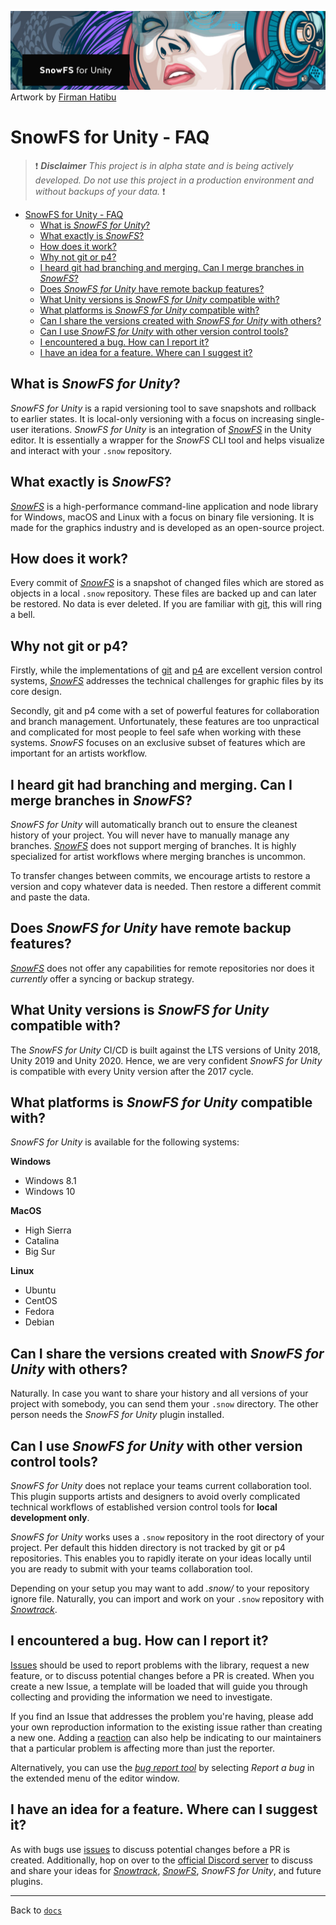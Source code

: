 ![](../readme-header.jpg) Artwork by [Firman Hatibu](https://www.instagram.com/firmanhatibu/?hl=en)

# SnowFS for Unity - FAQ

> ❗ ***Disclaimer** This project is in alpha state and is being actively developed. Do not use this project in a production environment and without backups of your data.* ❗

- [SnowFS for Unity - FAQ](#snowfs-for-unity---faq)
  - [What is *SnowFS for Unity*?](#what-is-snowfs-for-unity)
  - [What exactly is *SnowFS*?](#what-exactly-is-snowfs)
  - [How does it work?](#how-does-it-work)
  - [Why not git or p4?](#why-not-git-or-p4)
  - [I heard git had branching and merging. Can I merge branches in *SnowFS*?](#i-heard-git-had-branching-and-merging-can-i-merge-branches-in-snowfs)
  - [Does *SnowFS for Unity* have remote backup features?](#does-snowfs-for-unity-have-remote-backup-features)
  - [What Unity versions is *SnowFS for Unity* compatible with?](#what-unity-versions-is-snowfs-for-unity-compatible-with)
  - [What platforms is *SnowFS for Unity* compatible with?](#what-platforms-is-snowfs-for-unity-compatible-with)
  - [Can I share the versions created with *SnowFS for Unity* with others?](#can-i-share-the-versions-created-with-snowfs-for-unity-with-others)
  - [Can I use *SnowFS for Unity* with other version control tools?](#can-i-use-snowfs-for-unity-with-other-version-control-tools)
  - [I encountered a bug. How can I report it?](#i-encountered-a-bug-how-can-i-report-it)
  - [I have an idea for a feature. Where can I suggest it?](#i-have-an-idea-for-a-feature-where-can-i-suggest-it)

## What is *SnowFS for Unity*?

*SnowFS for Unity* is a rapid versioning tool to save snapshots and rollback to earlier states. It is local-only versioning with a focus on increasing single-user iterations. *SnowFS for Unity* is an integration of [*SnowFS*](https://github.com/Snowtrack/SnowFS) in the Unity editor. It is essentially a wrapper for the *SnowFS* CLI tool and helps visualize and interact with your `.snow` repository.

## What exactly is *SnowFS*?

[*SnowFS*](https://github.com/Snowtrack/SnowFS) is a high-performance command-line application and node library for Windows, macOS and Linux with a focus on binary file versioning. It is made for the graphics industry and is developed as an open-source project.

## How does it work?

Every commit of [*SnowFS*](https://github.com/Snowtrack/SnowFS) is a snapshot of changed files which are stored as objects in a local `.snow` repository. These files are backed up and can later be restored. No data is ever deleted. If you are familiar with [git](https://git-scm.com/), this will ring a bell.

## Why not git or p4?

Firstly, while the implementations of [git](https://git-scm.com/) and [p4](https://www.perforce.com/products/helix-core-apps/command-line-client) are excellent version control systems, [*SnowFS*](https://github.com/Snowtrack/SnowFS) addresses the technical challenges for graphic files by its core design.

Secondly, git and p4 come with a set of powerful features for collaboration and branch management. Unfortunately, these features are too unpractical and complicated for most people to feel safe when working with these systems. *SnowFS* focuses on an exclusive subset of features which are important for an artists workflow.

## I heard git had branching and merging. Can I merge branches in *SnowFS*?

*SnowFS for Unity* will automatically branch out to ensure the cleanest history of your project. You will never have to manually manage any branches. [*SnowFS*](https://github.com/Snowtrack/SnowFS) does not support merging of branches. It is highly specialized for artist workflows where merging branches is uncommon.

To transfer changes between commits, we encourage artists to restore a version and copy whatever data is needed. Then restore a different commit and paste the data.

## Does *SnowFS for Unity* have remote backup features?

[*SnowFS*](https://github.com/Snowtrack/SnowFS) does not offer any capabilities for remote repositories nor does it *currently* offer a syncing or backup strategy.
## What Unity versions is *SnowFS for Unity* compatible with?

The *SnowFS for Unity* CI/CD is built against the LTS versions of Unity 2018, Unity 2019 and Unity 2020. Hence, we are very confident *SnowFS for Unity* is compatible with every Unity version after the 2017 cycle.

## What platforms is *SnowFS for Unity* compatible with?

*SnowFS for Unity* is available for the following systems:

**Windows**
- Windows 8.1
- Windows 10

**MacOS**
- High Sierra
- Catalina
- Big Sur

**Linux**
- Ubuntu
- CentOS
- Fedora
- Debian

## Can I share the versions created with *SnowFS for Unity* with others?

Naturally. In case you want to share your history and all versions of your project with somebody, you can send them your `.snow` directory. The other person needs the *SnowFS for Unity* plugin installed.

## Can I use *SnowFS for Unity* with other version control tools?

*SnowFS for Unity* does not replace your teams current collaboration tool. This plugin supports artists and designers to avoid overly complicated technical workflows of established version control tools for **local development only**.

*SnowFS for Unity* works uses a `.snow` repository in the root directory of your project. Per default this hidden directory is not tracked by git or p4 repositories. This enables you to rapidly iterate on your ideas locally until you are ready to submit with your teams collaboration tool.

Depending on your setup you may want to add *.snow/* to your repository ignore file. Naturally, you can import and work on your `.snow` repository with [*Snowtrack*](https://snowtrack.io/).

## I encountered a bug. How can I report it?

[Issues](https://github.com/daniellanner/snowfs-for-unity/issues) should be used to report problems with the library, request a new feature, or to discuss potential changes before a PR is created. When you create a new Issue, a template will be loaded that will guide you through collecting and providing the information we need to investigate.

If you find an Issue that addresses the problem you're having, please add your own reproduction information to the existing issue rather than creating a new one. Adding a [reaction](https://github.blog/2016-03-10-add-reactions-to-pull-requests-issues-and-comments/) can also help be indicating to our maintainers that a particular problem is affecting more than just the reporter.

Alternatively, you can use the [*bug report tool*](meta.md#report-a-bug) by selecting *Report a bug* in the extended menu of the editor window.

## I have an idea for a feature. Where can I suggest it?

As with bugs use [issues](https://github.com/daniellanner/snowfs-for-unity/issues) to discuss potential changes before a PR is created. Additionally, hop on over to the [official Discord server](https://discord.gg/RDKPuH8dkA) to discuss and share your ideas for [*Snowtrack*](https://snowtrack.io/), [*SnowFS*](https://github.com/Snowtrack/SnowFS), *SnowFS for Unity*, and future plugins.

---

Back to [`docs`](../docs)
